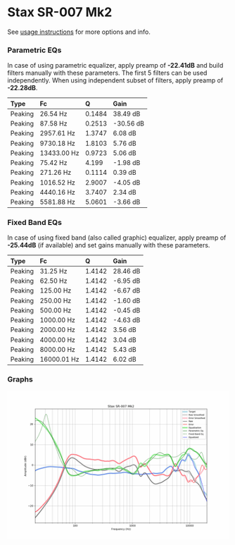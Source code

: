 # Stax SR-007 Mk2
See [usage instructions](https://github.com/jaakkopasanen/AutoEq#usage) for more options and info.

### Parametric EQs
In case of using parametric equalizer, apply preamp of **-22.41dB** and build filters manually
with these parameters. The first 5 filters can be used independently.
When using independent subset of filters, apply preamp of **-22.28dB**.

| Type    | Fc          |      Q | Gain      |
|:--------|:------------|:-------|:----------|
| Peaking | 26.54 Hz    | 0.1484 | 38.49 dB  |
| Peaking | 87.58 Hz    | 0.2513 | -30.56 dB |
| Peaking | 2957.61 Hz  | 1.3747 | 6.08 dB   |
| Peaking | 9730.18 Hz  | 1.8103 | 5.76 dB   |
| Peaking | 13433.00 Hz | 0.9723 | 5.06 dB   |
| Peaking | 75.42 Hz    | 4.199  | -1.98 dB  |
| Peaking | 271.26 Hz   | 0.1114 | 0.39 dB   |
| Peaking | 1016.52 Hz  | 2.9007 | -4.05 dB  |
| Peaking | 4440.16 Hz  | 3.7407 | 2.34 dB   |
| Peaking | 5581.88 Hz  | 5.0601 | -3.66 dB  |

### Fixed Band EQs
In case of using fixed band (also called graphic) equalizer, apply preamp of **-25.44dB**
(if available) and set gains manually with these parameters.

| Type    | Fc          |      Q | Gain     |
|:--------|:------------|:-------|:---------|
| Peaking | 31.25 Hz    | 1.4142 | 28.46 dB |
| Peaking | 62.50 Hz    | 1.4142 | -6.95 dB |
| Peaking | 125.00 Hz   | 1.4142 | -6.67 dB |
| Peaking | 250.00 Hz   | 1.4142 | -1.60 dB |
| Peaking | 500.00 Hz   | 1.4142 | -0.45 dB |
| Peaking | 1000.00 Hz  | 1.4142 | -4.63 dB |
| Peaking | 2000.00 Hz  | 1.4142 | 3.56 dB  |
| Peaking | 4000.00 Hz  | 1.4142 | 3.04 dB  |
| Peaking | 8000.00 Hz  | 1.4142 | 5.43 dB  |
| Peaking | 16000.01 Hz | 1.4142 | 6.02 dB  |

### Graphs
![](./Stax%20SR-007%20Mk2.png)
